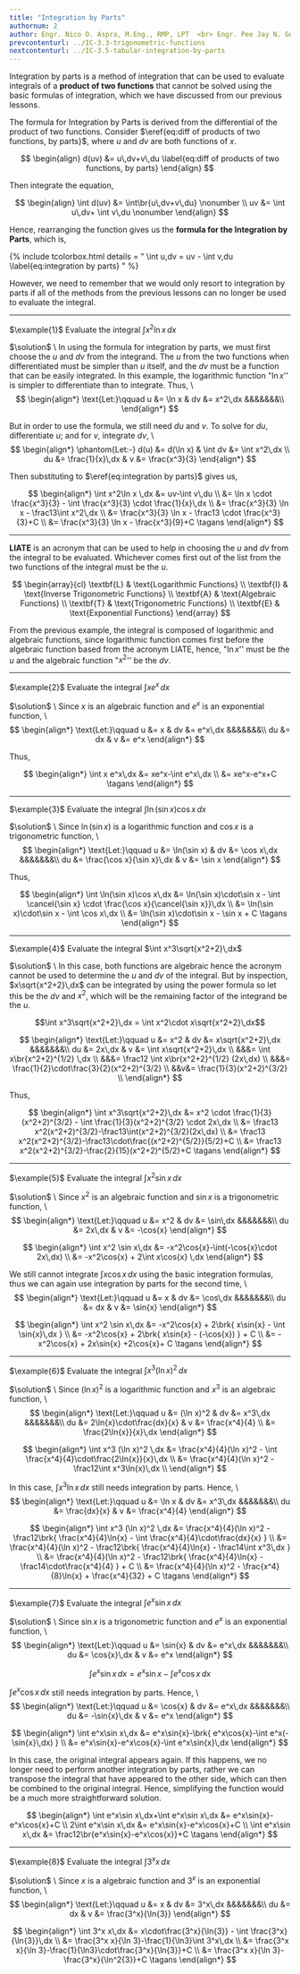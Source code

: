 ```yaml
---
title: "Integration by Parts"
authornum: 2
author: Engr. Nico O. Aspra, M.Eng., RMP, LPT  <br> Engr. Pee Jay N. Gealone
prevcontenturl: ../IC-3.3-trigonometric-functions
nextcontenturl: ../IC-3.5-tabular-integration-by-parts
---
```






Integration by parts is a method of integration that can be used to evaluate integrals of a **product of two functions** that cannot be solved using the basic formulas of integration, which we have discussed from our previous lessons.

The formula for Integration by Parts is derived from the differential of the product of two functions. Consider $\eref{eq:diff of products of two functions, by parts}$, where $u$ and $dv$ are both functions of $x$.

$$
\begin{align}
	d(uv) &= u\,dv+v\,du \label{eq:diff of products of two functions, by parts}
\end{align}
$$

Then integrate the equation,

$$
\begin{align}
	\int d(uv) &= \int\br{u\,dv+v\,du} \nonumber \\
	uv &= \int u\,dv+ \int v\,du \nonumber
\end{align}
$$

Hence, rearranging the function gives us the **formula for the Integration by Parts**, which is,

{% include tcolorbox.html
    details = "
        \int u\,dv = uv - \int v\,du
        \label{eq:integration by parts}
    "
%}

However, we need to remember that we would only resort to integration by parts if all of the methods from the previous lessons can no longer be used to evaluate the integral.



---
$\example{1}$
Evaluate the integral $\int x^2\ln x \,dx$

$\solution$ \\
In using the formula for integration by parts, we must first choose the $u$ and $dv$ from the integrand. The $u$ from the two functions when differentiated must be simpler than $u$ itself, and the $dv$ must be a function that can be easily integrated. In this example, the logarithmic function "$\ln x$'' is simpler to differentiate than to integrate. Thus, \\
$$
\begin{align*}
	\text{Let:}\qquad u &= \ln x &  dv &= x^2\,dx &&&&&&&\\
\end{align*}
$$

But in order to use the formula, we still need $du$ and $v$. To solve for $du$, differentiate $u$; and for $v$, integrate $dv$, \\
$$
\begin{align*}
	\phantom{Let:-} d(u) &= d(\ln x) &  \int dv &= \int x^2\,dx \\
	du &= \frac{1}{x}\,dx & v &= \frac{x^3}{3}
\end{align*}
$$

Then substituting to $\eref{eq:integration by parts}$ gives us,

$$
\begin{align*}
	\int x^2\ln x \,dx &= uv-\int v\,du \\
        &= \ln x \cdot \frac{x^3}{3} - \int \frac{x^3}{3} \cdot \frac{1}{x}\,dx \\
        &= \frac{x^3}{3} \ln x - \frac13\int x^2\,dx \\
        &= \frac{x^3}{3} \ln x - \frac13 \cdot \frac{x^3}{3}+C \\
        &= \frac{x^3}{3} \ln x - \frac{x^3}{9}+C		\tagans
\end{align*}
$$


---

**LIATE** is an acronym that can be used to help in choosing the $u$ and $dv$ from the integral to be evaluated. Whichever comes first out of the list from the two functions of the integral must be the $u$.

$$
\begin{array}{cl}
    \textbf{L} & \text{Logarithmic Functions} \\
    \textbf{I} & \text{Inverse Trigonometric Functions} \\
    \textbf{A} & \text{Algebraic Functions} \\
    \textbf{T} & \text{Trigonometric Functions} \\
    \textbf{E} & \text{Exponential Functions}
\end{array}
$$

From the previous example, the integral is composed of logarithmic and algebraic functions, since logarithmic function comes first before the algebraic function based from the acronym LIATE, hence, "$\ln x$'' must be the $u$ and the algebraic function "$x^2$'' be the $dv$.


---
$\example{2}$
Evaluate the integral $\int x e^x\,dx$

$\solution$ \\
Since $x$ is an algebraic function and $e^x$ is an exponential function, \\
$$
\begin{align*}
	\text{Let:}\qquad u &= x &  dv &= e^x\,dx &&&&&&&\\
	du &= dx & v &= e^x
\end{align*}
$$

Thus,

$$
\begin{align*}
	\int x e^x\,dx &= xe^x-\int e^x\,dx \\
	&= xe^x-e^x+C	\tagans
\end{align*}
$$




---
$\example{3}$
Evaluate the integral $\int \ln(\sin x)\cos x\,dx$

$\solution$ \\
Since $\ln(\sin x)$ is a logarithmic function and $\cos x$ is a trigonometric function, \\
$$
\begin{align*}
	\text{Let:}\qquad u &= \ln(\sin x) &  dv &= \cos x\,dx &&&&&&&\\
	du &= \frac{\cos x}{\sin x}\,dx & v &= \sin x
\end{align*}
$$

Thus,

$$
\begin{align*}
	\int \ln(\sin x)\cos x\,dx &= \ln(\sin x)\cdot\sin x - \int \cancel{\sin x} \cdot \frac{\cos x}{\cancel{\sin x}}\,dx \\
	&= \ln(\sin x)\cdot\sin x - \int \cos x\,dx \\
	&= \ln(\sin x)\cdot\sin x - \sin x + C		\tagans
\end{align*}
$$



---
$\example{4}$
Evaluate the integral $\int x^3\sqrt{x^2+2}\,dx$

$\solution$ \\
In this case, both functions are algebraic hence the acronym cannot be used to determine the $u$ and $dv$ of the integral. But by inspection, $x\sqrt{x^2+2}\,dx$ can be integrated by using the power formula so let this be the $dv$ and $x^2$, which will be the remaining factor of the integrand be the $u$.

$$\int x^3\sqrt{x^2+2}\,dx = \int x^2\cdot x\sqrt{x^2+2}\,dx$$

$$
\begin{align*}
	\text{Let:}\qquad u &= x^2 &  dv &= x\sqrt{x^2+2}\,dx &&&&&&&\\
	du &= 2x\,dx & v &= \int x\sqrt{x^2+2}\,dx \\
	&&&= \int x\br{x^2+2}^{1/2} \,dx \\
	&&&= \frac12 \int x\br{x^2+2}^{1/2} (2x\,dx) \\
	&&&= \frac{1}{2}\cdot\frac{3}{2}(x^2+2)^{3/2} \\
	&&v&= \frac{1}{3}(x^2+2)^{3/2} \\
\end{align*}
$$

Thus, 

$$
\begin{align*}
	\int x^3\sqrt{x^2+2}\,dx &= x^2 \cdot \frac{1}{3}(x^2+2)^{3/2} - \int \frac{1}{3}(x^2+2)^{3/2} \cdot 2x\,dx \\
	&= \frac13 x^2(x^2+2)^{3/2}-\frac13\int(x^2+2)^{3/2}(2x\,dx) \\
	&= \frac13 x^2(x^2+2)^{3/2}-\frac13\cdot\frac{(x^2+2)^{5/2}}{5/2}+C \\
	&= \frac13 x^2(x^2+2)^{3/2}-\frac{2}{15}(x^2+2)^{5/2}+C		\tagans
\end{align*}
$$



---
$\example{5}$
Evaluate the integral $\int x^2 \sin x \,dx$

$\solution$ \\
Since $x^2$ is an algebraic function and $\sin x$ is a trigonometric function, \\
$$
\begin{align*}
	\text{Let:}\qquad u &= x^2 &  dv &= \sin\,dx &&&&&&&\\
	du &= 2x\,dx & v &= -\cos{x}
\end{align*}
$$

$$
\begin{align*}
	\int x^2 \sin x\,dx &= -x^2\cos{x}-\int(-\cos{x}\cdot 2x\,dx) \\
	&= -x^2\cos{x} + 2\int x\cos{x} \,dx
\end{align*}
$$

We still cannot integrate $\int x\cos{x}\,dx$ using the basic integration formulas, thus we can again use integration by parts for the second time, \\
$$
\begin{align*}
	\text{Let:}\qquad u &= x &  dv &= \cos\,dx &&&&&&&\\
	du &= dx & v &= \sin{x}
\end{align*}
$$

$$
\begin{align*}
	\int x^2 \sin x\,dx &= -x^2\cos{x} + 2\brk{ x\sin{x} - \int \sin{x}\,dx } \\
	&= -x^2\cos{x} + 2\brk{ x\sin{x} - (-\cos{x}) } + C \\
	&= -x^2\cos{x} + 2x\sin{x} +2\cos{x}+ C		\tagans
\end{align*}
$$



---
$\example{6}$
Evaluate the integral $\int x^3 (\ln x)^2 \,dx$

$\solution$ \\
Since $(\ln x)^2$ is a logarithmic function and $x^3$ is an algebraic function, \\
$$
\begin{align*}
	\text{Let:}\qquad u &= (\ln x)^2 &  dv &= x^3\,dx &&&&&&&\\
	du &= 2\ln{x}\cdot\frac{dx}{x} & v &= \frac{x^4}{4} \\
	&= \frac{2\ln{x}}{x}\,dx
\end{align*}
$$

$$
\begin{align*}
	\int x^3 (\ln x)^2 \,dx &= \frac{x^4}{4}(\ln x)^2 - \int \frac{x^4}{4}\cdot\frac{2\ln{x}}{x}\,dx \\
	&= \frac{x^4}{4}(\ln x)^2 - \frac12\int x^3\ln{x}\,dx \\
\end{align*}
$$

In this case, $\int x^3\ln{x}\,dx$ still needs integration by parts. Hence, \\
$$
\begin{align*}
	\text{Let:}\qquad u &= \ln x &  dv &= x^3\,dx &&&&&&&\\
	du &= \frac{dx}{x} & v &= \frac{x^4}{4}
\end{align*}
$$

$$
\begin{align*}
	\int x^3 (\ln x)^2 \,dx &= \frac{x^4}{4}(\ln x)^2 - \frac12\brk{ \frac{x^4}{4}\ln{x} - \int \frac{x^4}{4}\cdot\frac{dx}{x} } \\
	&= \frac{x^4}{4}(\ln x)^2 - \frac12\brk{ \frac{x^4}{4}\ln{x} - \frac14\int x^3\,dx } \\
	&= \frac{x^4}{4}(\ln x)^2 - \frac12\brk{ \frac{x^4}{4}\ln{x} - \frac14\cdot\frac{x^4}{4} } + C \\
	&= \frac{x^4}{4}(\ln x)^2 - \frac{x^4}{8}\ln{x} + \frac{x^4}{32} + C		\tagans
\end{align*}
$$

---
$\example{7}$
Evaluate the integral $\int e^x\sin x\,dx$

$\solution$ \\
Since $\sin{x}$ is a trigonometric function and $e^x$ is an exponential function, \\
$$
\begin{align*}
	\text{Let:}\qquad u &= \sin{x} &  dv &= e^x\,dx &&&&&&&\\
	du &= \cos{x}\,dx & v &= e^x
\end{align*}
$$

$$\int e^x\sin x\,dx = e^x\sin{x}-\int e^x\cos{x}\,dx$$

$\int e^x\cos{x}\,dx$ still needs integration by parts. Hence, \\
$$
\begin{align*}
	\text{Let:}\qquad u &= \cos{x} &  dv &= e^x\,dx &&&&&&&\\
	du &= -\sin{x}\,dx & v &= e^x
\end{align*}
$$

$$
\begin{align*}
	\int e^x\sin x\,dx &= e^x\sin{x}-\brk{ e^x\cos{x}-\int e^x(-\sin{x}\,dx) } \\
	&= e^x\sin{x}-e^x\cos{x}-\int e^x\sin{x}\,dx 
\end{align*}
$$

In this case, the original integral appears again. If this happens, we no longer need to perform another integration by parts, rather we can transpose the integral that have appeared to the other side, which can then be combined to the original integral. Hence, simplifying the function would be a much more straightforward solution.

$$
\begin{align*}
\int e^x\sin x\,dx+\int e^x\sin x\,dx &= e^x\sin{x}-e^x\cos{x}+C \\
	2\int e^x\sin x\,dx &= e^x\sin{x}-e^x\cos{x}+C \\
	\int e^x\sin x\,dx &= \frac12\br{e^x\sin{x}-e^x\cos{x}}+C		\tagans
\end{align*}
$$



---
$\example{8}$
Evaluate the integral $\int 3^x x\,dx$

$\solution$ \\
Since $x$ is a algebraic function and $3^x$ is an exponential function, \\
$$
\begin{align*}
	\text{Let:}\qquad u &= x &  dv &= 3^x\,dx &&&&&&&\\
	du &= dx & v &= \frac{3^x}{\ln{3}}
\end{align*}
$$

$$
\begin{align*}
	\int 3^x x\,dx &= x\cdot\frac{3^x}{\ln{3}} - \int \frac{3^x}{\ln{3}}\,dx \\
	&= \frac{3^x x}{\ln 3}-\frac{1}{\ln3}\int 3^x\,dx \\
	&= \frac{3^x x}{\ln 3}-\frac{1}{\ln3}\cdot\frac{3^x}{\ln{3}}+C \\
	&= \frac{3^x x}{\ln 3}-\frac{3^x}{\ln^2{3}}+C		\tagans
\end{align*}
$$